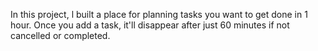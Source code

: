 In this project, l built a place for planning tasks you want to get done in 1 hour. Once you add a task, it'll disappear after just 60 minutes if not cancelled or completed.